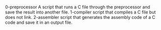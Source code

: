 0-preprocessor A script that runs a C file through the preprocessor and save the result into another file.
1-compiler script that compiles a C file but does not link.
2-assembler script that generates the assembly code of a C code and save it in an output file.
